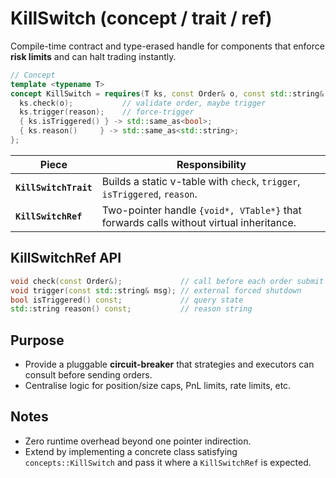 # KillSwitch (concept / trait / ref)

Compile-time contract and type-erased handle for components that enforce **risk
limits** and can halt trading instantly.

~~~cpp
// Concept
template <typename T>
concept KillSwitch = requires(T ks, const Order& o, const std::string& reason) {
  ks.check(o);           // validate order, maybe trigger
  ks.trigger(reason);    // force-trigger
  { ks.isTriggered() } -> std::same_as<bool>;
  { ks.reason()     } -> std::same_as<std::string>;
};
~~~

| Piece | Responsibility |
|-------|----------------|
| **`KillSwitchTrait`** | Builds a static v-table with `check`, `trigger`, `isTriggered`, `reason`. |
| **`KillSwitchRef`**   | Two-pointer handle `{void*, VTable*}` that forwards calls without virtual inheritance. |

## KillSwitchRef API
````cpp
void check(const Order&);             // call before each order submit
void trigger(const std::string& msg); // external forced shutdown
bool isTriggered() const;             // query state
std::string reason() const;           // reason string
````

## Purpose

* Provide a pluggable **circuit-breaker** that strategies and executors can
  consult before sending orders.
* Centralise logic for position/size caps, PnL limits, rate limits, etc.

## Notes

* Zero runtime overhead beyond one pointer indirection.
* Extend by implementing a concrete class satisfying `concepts::KillSwitch`
  and pass it where a `KillSwitchRef` is expected.

